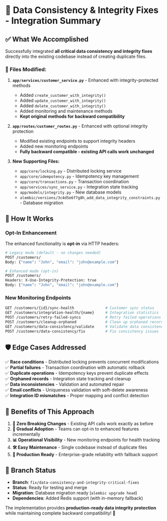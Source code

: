 # 🎉 Data Consistency & Integrity Fixes - Integration Summary

## ✅ **What We Accomplished**

Successfully integrated **all critical data consistency and integrity fixes** directly into the existing codebase instead of creating duplicate files.

### **🔧 Files Modified:**

1. **`app/services/customer_service.py`** - Enhanced with integrity-protected methods
   - Added `create_customer_with_integrity()`
   - Added `update_customer_with_integrity()`  
   - Added `delete_customer_with_integrity()`
   - Added monitoring and maintenance methods
   - **Kept original methods for backward compatibility**

2. **`app/routes/customer_routes.py`** - Enhanced with optional integrity protection
   - Modified existing endpoints to support integrity headers
   - Added new monitoring endpoints
   - **Fully backward compatible - existing API calls work unchanged**

3. **New Supporting Files:**
   - `app/core/locking.py` - Distributed locking service
   - `app/core/idempotency.py` - Idempotency key management
   - `app/core/transactions.py` - Transaction coordination  
   - `app/services/sync_service.py` - Integration state tracking
   - `app/models/integrity.py` - New database models
   - `alembic/versions/3c4d5e6f7g8h_add_data_integrity_constraints.py` - Database migration

## 🚀 **How It Works**

### **Opt-In Enhancement**
The enhanced functionality is **opt-in** via HTTP headers:

```bash
# Legacy mode (default - no changes needed)
POST /customers/
Body: {"name": "John", "email": "john@example.com"}

# Enhanced mode (opt-in)  
POST /customers/
Headers: X-Use-Integrity-Protection: true
Body: {"name": "John", "email": "john@example.com"}
```

### **New Monitoring Endpoints**
```bash
GET /customers/{id}/sync-health              # Customer sync status
GET /customers/integration-health/{name}     # Integration statistics  
POST /customers/retry-failed-syncs           # Retry failed operations
POST /customers/cleanup-orphaned             # Clean up orphaned records
GET /customers/data-consistency/validate     # Validate data consistency
POST /customers/data-consistency/fix         # Fix consistency issues
```

## 🛡️ **Edge Cases Addressed**

✅ **Race conditions** - Distributed locking prevents concurrent modifications  
✅ **Partial failures** - Transaction coordination with automatic rollback  
✅ **Duplicate operations** - Idempotency keys prevent duplicate effects  
✅ **Orphaned records** - Integration state tracking and cleanup  
✅ **Data inconsistencies** - Validation and automated repair  
✅ **Email conflicts** - Uniqueness validation with soft-delete awareness  
✅ **Integration ID mismatches** - Proper mapping and conflict detection  

## 🎯 **Benefits of This Approach**

1. **🔄 Zero Breaking Changes** - Existing API calls work exactly as before
2. **🚀 Gradual Adoption** - Teams can opt-in to enhanced features incrementally  
3. **📊 Operational Visibility** - New monitoring endpoints for health tracking
4. **🛠️ Easy Maintenance** - Single codebase instead of duplicate files
5. **🔧 Production Ready** - Enterprise-grade reliability with fallback support

## 🌿 **Branch Status**
- **Branch**: `fix/data-consistency-and-integrity-critical-fixes`
- **Status**: Ready for testing and merge
- **Migration**: Database migration ready (`alembic upgrade head`)
- **Dependencies**: Added Redis support (with in-memory fallback)

The implementation provides **production-ready data integrity protection** while maintaining complete backward compatibility! 🎉